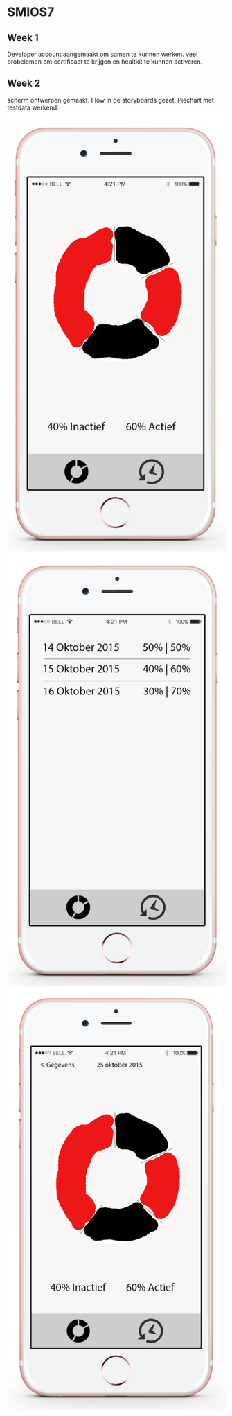 # SMIOS7

## Week 1
Developer account aangemaakt om samen te kunnen werken.
veel probelemen om certificaat te krijgen en healtkit te kunnen activeren.

## Week 2
scherm ontwerpen gemaakt. 
Flow in de storyboards gezet. 
Piechart met testdata werkend.
![alt tag](https://github.com/mikerooijackers/SMIOS7/blob/master/layout/iPhone-6S-Portrait-Mockup.png)
![alt tag](https://github.com/mikerooijackers/SMIOS7/blob/master/layout/iPhone-6S-Portrait-Mockup-2.png)
![alt tag](https://github.com/mikerooijackers/SMIOS7/blob/master/layout/iPhone-6S-Portrait-Mockup-3.png)
